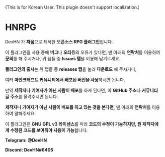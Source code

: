 (This is for Korean User. This plugin doesn't support localization.)

# HNRPG

DevHN 가 **처음**으로 제작한 **오픈소스 RPG 플러그인**입니다.

이 플러그인을 사용 중에 **버그**나 **오타**등의 오류가 있다면, 
맨 아래의 **연락처**를 이용하여 **문의**를 해 주시거나, 
위 탭들 중 **Issues 탭**을 이용해 남겨주세요.

**플러그인의 출시**는 위 탭들 중 **releases 탭**을 눌러 **다운로드** 해 주시거나,

여러 **마인크래프트 커뮤니티에서 배포된 버전을 사용**하시면 됩니다.

만약 **제작자나 기여자가 아닌 사람이 배포**를 하게 된다면, 
이 **GitHub 주소**나 **커뮤니티 글 주소**를 올려주시면 됩니다.

**제작자나 기여자가 아닌 사람이 배포를 하고 있는 것을 본다면,** 
맨 아래의 **연락처**를 이용하여 말해주세요.

이 플러그인은 **GNU GPL v3 라이센스**를 따라
**코드의 수정이 가능하지만, 원 제작자에게 수정된 코드를 보여줘야 사용이 가능**합니다.

**Telegram: @DevHN**

**Discord: DevHN#6405**